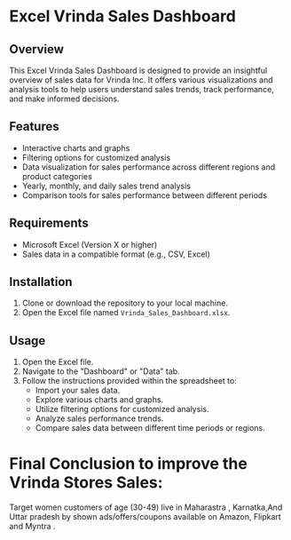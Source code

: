 # Excel Vrinda Sales Dashboard

## Overview
This Excel Vrinda Sales Dashboard is designed to provide an insightful overview of sales data for Vrinda Inc. It offers various visualizations and analysis tools to help users understand sales trends, track performance, and make informed decisions.

## Features
- Interactive charts and graphs
- Filtering options for customized analysis
- Data visualization for sales performance across different regions and product categories
- Yearly, monthly, and daily sales trend analysis
- Comparison tools for sales performance between different periods

## Requirements
- Microsoft Excel (Version X or higher)
- Sales data in a compatible format (e.g., CSV, Excel)

## Installation
1. Clone or download the repository to your local machine.
2. Open the Excel file named `Vrinda_Sales_Dashboard.xlsx`.

## Usage
1. Open the Excel file.
2. Navigate to the "Dashboard" or "Data" tab.
3. Follow the instructions provided within the spreadsheet to:
   - Import your sales data.
   - Explore various charts and graphs.
   - Utilize filtering options for customized analysis.
   - Analyze sales performance trends.
   - Compare sales data between different time periods or regions.
# Final Conclusion to improve the Vrinda Stores Sales:
Target women customers of age (30-49) live in Maharastra , Karnatka,And Uttar pradesh by shown ads/offers/coupons available on Amazon, Flipkart and Myntra .
